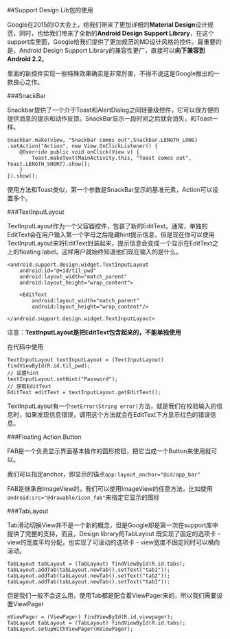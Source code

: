 ##Support Design Lib包的使用

Google在2015的IO大会上，给我们带来了更加详细的**Material Design**设计规范，同时，也给我们带来了全新的**Android Design Support Library**，在这个support库里面，Google给我们提供了更加规范的MD设计风格的控件。最重要的是，Android Design Support Library的兼容性更广，直接可以**向下兼容到Android 2.2**。

里面的新控件实现一些特殊效果确实是非常厉害，不得不说这是Google推出的一款良心之作。

###SnackBar

Snackbar提供了一个介于Toast和AlertDialog之间轻量级控件，它可以很方便的提供消息的提示和动作反馈。SnackBar显示一段时间之后就会消失，和Toast一样。 

```
Snackbar.make(view, "Snackbar comes out",Snackbar.LENGTH_LONG) 
.setAction("Action", new View.OnClickListener() { 
    @Override public void onClick(View v) {
        Toast.makeText(MainActivity.this, "Toast comes out", Toast.LENGTH_SHORT).show();
    } 
}).show();

```
使用方法和Toast类似，第一个参数是SnackBar显示的基准元素，Action可以设置多个。

###TextInputLayout

TextInputLayout作为一个父容器控件，包装了新的EditText。通常，单独的EditText会在用户输入第一个字母之后隐藏hint提示信息，但是现在你可以使用TextInputLayout来将EditText封装起来，提示信息会变成一个显示在EditText之上的floating label，这样用户就始终知道他们现在输入的是什么。

```
<android.support.design.widget.TextInputLayout
    android:id="@+id/til_pwd"
    android:layout_width="match_parent"
    android:layout_height="wrap_content"> 

    <EditText
        android:layout_width="match_parent"
        android:layout_height="wrap_content"/>

</android.support.design.widget.TextInputLayout>

```
注意：**TextInputLayout是把EditText包含起来的，不能单独使用**

在代码中使用

```
TextInputLayout textInputLayout = (TextInputLayout) findViewById(R.id.til_pwd); 
// 设置hint
textInputLayout.setHint("Password");
// 获取EditText
EditText editText = textInputLayout.getEditText();
```

TextInputLayout有一个`setError(String error)`方法，就是我们在校验输入的信息时，如果发现信息错误，调用这个方法就会在EditText下方显示红色的错误信息。

###Floating Action Button

FAB是一个负责显示界面基本操作的圆形按钮，把它当成一个Button来使用就可以。

我们可以指定anchor，即显示的锚点`app:layout_anchor="@id/app_bar"`

FAB是继承自ImageView的，我们可以使用ImageView的任意方法，比如使用`android:src="@drawable/icon_fab"`来指定它显示的图标

###TabLayout

Tab滑动切换View并不是一个新的概念，但是Google却是第一次在support库中提供了完整的支持，而且，Design library的TabLayout 既实现了固定的选项卡 - view的宽度平均分配，也实现了可滚动的选项卡 - view宽度不固定同时可以横向滚动。

```
TabLayout tabLayout = (TabLayout) findViewById(R.id.tabs);
tabLayout.addTab(tabLayout.newTab().setText("tab1"));
tabLayout.addTab(tabLayout.newTab().setText("tab2"));
tabLayout.addTab(tabLayout.newTab().setText("tab3"));

```

但是我们一般不会这么用，使用Tab都是配合着ViewPager来的，所以我们需要设置ViewPager

```
mViewPager = (ViewPager) findViewById(R.id.viewpager);
TabLayout tabLayout = (TabLayout) findViewById(R.id.tabs);
tabLayout.setupWithViewPager(mViewPager);
```